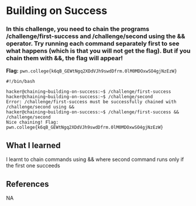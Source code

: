# Building on Success

### In this challenge, you need to chain the programs /challenge/first-success and /challenge/second using the && operator. Try running each command separately first to see what happens (which is that you will not get the flag). But if you chain them with &&, the flag will appear!

**Flag:** `pwn.college{k6qB_GEWtNgq2XDdVJh9swdDfrm.0lM0MDOxwSO4gjNzEzW}`

```
#!/bin/bash

hacker@chaining~building-on-success:~$ /challenge/first-success
hacker@chaining~building-on-success:~$ /challenge/second
Error: /challenge/first-success must be successfully chained with
/challenge/second using &&
hacker@chaining~building-on-success:~$ /challenge/first-success && /challenge/second
Nice chaining! Flag: pwn.college{k6qB_GEWtNgq2XDdVJh9swdDfrm.0lM0MDOxwSO4gjNzEzW}
```

## What I learned

I learnt to chain commands using && where second command runs only if the first one succeeds

## References

NA
